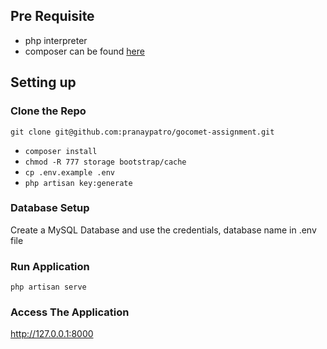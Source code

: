 ## Pre Requisite

- php interpreter
- composer can be found [here](https://getcomposer.org/download/)

## Setting up

### Clone the Repo

`git clone git@github.com:pranaypatro/gocomet-assignment.git`

- `composer install`
- `chmod -R 777 storage bootstrap/cache`
- `cp .env.example .env`
- `php artisan key:generate`

### Database Setup

Create a MySQL Database and use the credentials, database name in .env file

### Run Application

`php artisan serve`


### Access The Application 

http://127.0.0.1:8000

